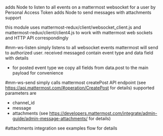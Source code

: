 adds Node to listen to all events on a mattermost websocket for a user by Personal Access Token
adds Node to send messages with attachments support 

this module uses mattermost-redux/client/websocket_client.js  and mattermost-redux/client/client4.js to work with mattermost web sockets and HTTP API correspondingly

#mm-ws-listen
simply listens to all websocket events mattermost will send to authorized user.
received messaged contain event type and data field with details
- for posted event type we copy all fields from data.post to the main payload for convenience

#mm-ws-send
simply calls mattermost createPost API endpoint (see https://api.mattermost.com/#operation/CreatePost for details)
supported parameters are
 - channel_id
 - message
 - attachments (see https://developers.mattermost.com/integrate/admin-guide/admin-message-attachments/ for details)

#attachments integration
see examples flow for details